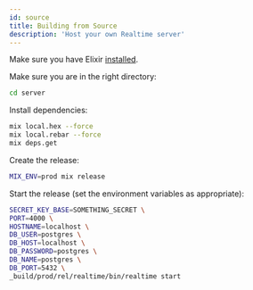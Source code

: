 ```yaml
---
id: source
title: Building from Source
description: 'Host your own Realtime server'
---
```


Make sure you have Elixir [installed](https://elixir-lang.org/install.html).

Make sure you are in the right directory:

```bash
cd server
```

Install dependencies:

```bash
mix local.hex --force
mix local.rebar --force
mix deps.get
```

Create the release:

```bash
MIX_ENV=prod mix release
```

Start the release (set the environment variables as appropriate):

```bash
SECRET_KEY_BASE=SOMETHING_SECRET \
PORT=4000 \
HOSTNAME=localhost \
DB_USER=postgres \
DB_HOST=localhost \
DB_PASSWORD=postgres \
DB_NAME=postgres \
DB_PORT=5432 \
_build/prod/rel/realtime/bin/realtime start
```
